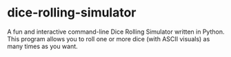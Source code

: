 # dice-rolling-simulator
A fun and interactive command-line Dice Rolling Simulator written in Python. This program allows you to roll one or more dice (with ASCII visuals) as many times as you want.   
